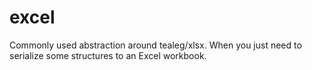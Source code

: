 # excel
Commonly used abstraction around tealeg/xlsx.  When you just need to serialize some structures to an Excel workbook.
